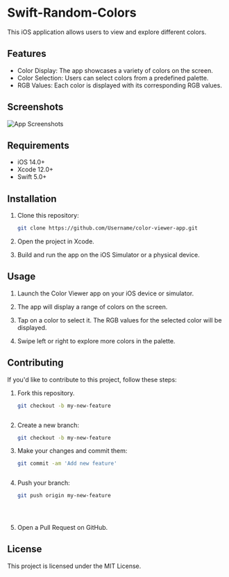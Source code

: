 # Swift-Random-Colors

This iOS application allows users to view and explore different colors.

## Features

- Color Display: The app showcases a variety of colors on the screen.
- Color Selection: Users can select colors from a predefined palette.
- RGB Values: Each color is displayed with its corresponding RGB values.

## Screenshots

![App Screenshots](screenshots/screenshot1.png)

## Requirements

- iOS 14.0+
- Xcode 12.0+
- Swift 5.0+

## Installation

1. Clone this repository:
   ```bash
   git clone https://github.com/Username/color-viewer-app.git
   
2. Open the project in Xcode.

3. Build and run the app on the iOS Simulator or a physical device.

## Usage

1. Launch the Color Viewer app on your iOS device or simulator.

2. The app will display a range of colors on the screen.

3. Tap on a color to select it. The RGB values for the selected color will be displayed.

4. Swipe left or right to explore more colors in the palette.

## Contributing

If you'd like to contribute to this project, follow these steps:

1. Fork this repository.
   ```bash
   git checkout -b my-new-feature



2. Create a new branch:
   ```bash
   git checkout -b my-new-feature

3. Make your changes and commit them:
   ```bash
   git commit -am 'Add new feature'



4. Push your branch:
   ```bash
   git push origin my-new-feature


 
5. Open a Pull Request on GitHub.


## License

This project is licensed under the MIT License.










